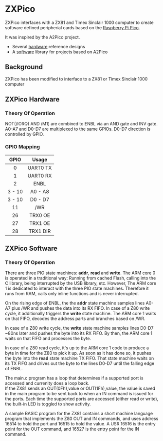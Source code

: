 # ZXPico

ZXPico interfaces with a ZX81 and Timex Sinclair 1000 computer to create software defined peripherial cards based on the [Raspberry Pi Pico](https://www.raspberrypi.com/products/raspberry-pi-pico/).

It was inspired by the A2Pico project.
  * Several [hardware](#a2pico-hardware) reference designs
  * A [software](#a2pico-software) library for projects based on A2Pico

## Background
ZXPico has been modified to interface to a ZX81 or Timex Sinclair 1000 computer

## ZXPico Hardware


### Theory Of Operation

NOT(/IORQ) AND /M1) are combined to ENBL via an AND gate and INV gate. A0-A7 and D0-D7 are multiplexed to the same GPIOs. D0-D7 direction is controlled by GPIO.

### GPIO Mapping

| GPIO   | Usage    |
|:------:|:--------:|
| 0      | UART0 TX |
| 1      | UART0 RX |
| 2      | ENBL     |
| 3 - 10 | A0 - A8  |
| 3 - 10 | D0 - D7  |
| 11     | /WR      |
| 26     | TRX0 OE  |
| 27     | TRX1 OE  |
| 28     | TRX1 DIR |

## ZXPico Software
### Theory Of Operation

There are three PIO state machines: __addr__, __read__ and __write__. The ARM core 0 is operated in a traditional way: Running from cached Flash, calling into the
C library, being interrupted by the USB library, etc. However, The ARM core 1 is dedicated to interact with the three PIO state machines. Therefore it runs from RAM,
calls only inline functions and is never interrupted.

On the rising edge of ENBL, the the __addr__ state machine samples lines A0-A7 plus /WR and pushes the data into its RX FIFO. In case of a Z80 write cycle, it
additionally triggers the __write__ state machine. The ARM core 1 waits on that FIFO, decodes the address parts and branches based on /WR.

In case of a Z80 write cycle, the __write__ state machine samples lines D0-D7 ~80ns later and pushes the byte into its RX FIFO. By then, the ARM core 1 waits on
that FIFO and processes the byte.

In case of a Z80 read cycle, it's up to the ARM core 1 code to produce a byte in time for the Z80 to pick it up. As soon as it has done so, it pushes the byte
into the __read__ state machine TX FIFO. That state machine waits on its TX FIFO and drives out the byte to the lines D0-D7 until the falling edge of ENBL.

The main.c program has a loop that determines if a supported port is accessed and currenlty does a loop back.  
If the ZX81 sends an OUT(0Fh),value or OUT(1Fh),value, the value is saved in the main program to be sent back to when an IN command is issued for the ports.  Each time the supported ports are accessed (either read or write), the built-in LED is toggled to show activity.

A sample BASIC program for the ZX81 contains a short machine language program that implements the Z80 OUT and IN commands, and uses address 16514 to hold the port and 16515 to hold the value.  A USR 16516 is the entry point for the OUT command, and 16527 is the entry point for the IN command.

